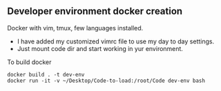 ## Developer environment docker creation 

Docker with vim, tmux, few languages installed.
- I have added my customized vimrc file to use my day to day settings.
- Just mount code dir and start working in yur environment.

To build docker 
```shell
docker build . -t dev-env
docker run -it -v ~/Desktop/Code-to-load:/root/Code dev-env bash
``` 

